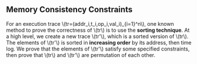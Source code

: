 ## Memory Consistency Constraints

For an execution trace \\(tr=(addr_i,t_i,op_i,val_i)_{i=1}^n\\), one known method to prove the correctness of \\(tr\\) is to use the **sorting technique**. At a high level, we create a new trace \\(tr'\\), which is a sorted version of \\(tr\\). The elements of \\(tr'\\) is sorted in **increasing order** by its address, then time log.  We prove that the elements of \\(tr'\\) satisfy some specified constraints, then prove that \\(tr\\) and \\(tr'\\) are permutation of each other.
